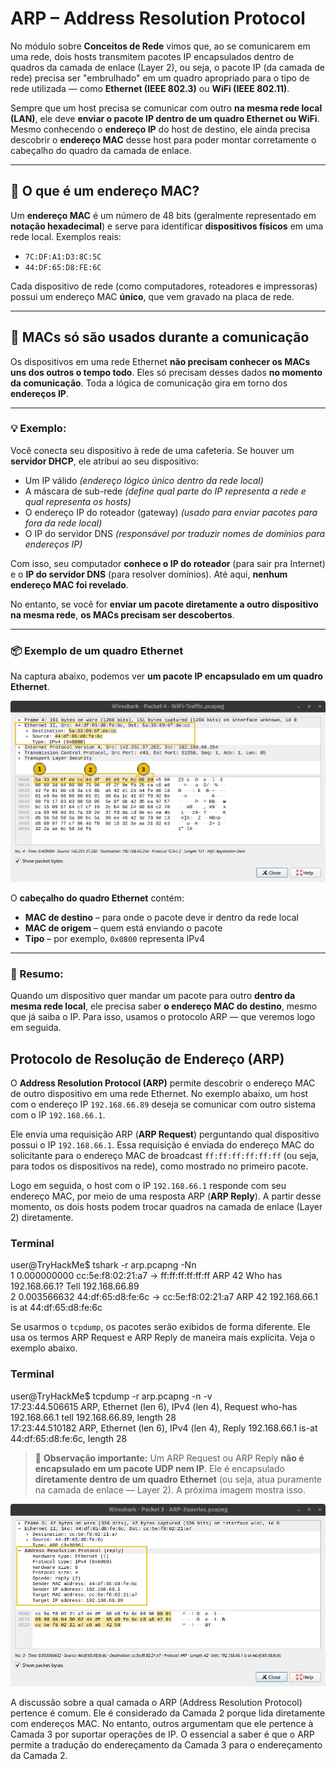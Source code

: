 # ARP – Address Resolution Protocol

No módulo sobre **Conceitos de Rede** vimos que, ao se comunicarem em uma rede, dois hosts transmitem pacotes IP encapsulados dentro de quadros da camada de enlace (Layer 2), ou seja, o pacote IP (da camada de rede) precisa ser "embrulhado" em um quadro apropriado para o tipo de rede utilizada — como **Ethernet (IEEE 802.3)** ou **WiFi (IEEE 802.11)**.

Sempre que um host precisa se comunicar com outro **na mesma rede local (LAN)**, ele deve **enviar o pacote IP dentro de um quadro Ethernet ou WiFi**. Mesmo conhecendo o **endereço IP** do host de destino, ele ainda precisa descobrir o **endereço MAC** desse host para poder montar corretamente o cabeçalho do quadro da camada de enlace.

---

## 📌 O que é um endereço MAC?

Um **endereço MAC** é um número de 48 bits (geralmente representado em **notação hexadecimal**) e serve para identificar **dispositivos físicos** em uma rede local. Exemplos reais:

* `7C:DF:A1:D3:8C:5C`
* `44:DF:65:D8:FE:6C`

Cada dispositivo de rede (como computadores, roteadores e impressoras) possui um endereço MAC **único**, que vem gravado na placa de rede.

---

## 🔁 MACs só são usados durante a comunicação

Os dispositivos em uma rede Ethernet **não precisam conhecer os MACs uns dos outros o tempo todo**. Eles só precisam desses dados **no momento da comunicação**. Toda a lógica de comunicação gira em torno dos **endereços IP**.

---

### 💡 Exemplo:

Você conecta seu dispositivo à rede de uma cafeteria. Se houver um **servidor DHCP**, ele atribui ao seu dispositivo:

* Um IP válido _(endereço lógico único dentro da rede local)_
* A máscara de sub-rede _(define qual parte do IP representa a rede e qual representa os hosts)_
* O endereço IP do roteador (gateway) _(usado para enviar pacotes para fora da rede local)_
* O IP do servidor DNS _(responsável por traduzir nomes de domínios para endereços IP)_

Com isso, seu computador **conhece o IP do roteador** (para sair pra Internet) e o **IP do servidor DNS** (para resolver domínios). Até aqui, **nenhum endereço MAC foi revelado**.

No entanto, se você for **enviar um pacote diretamente a outro dispositivo na mesma rede**, **os MACs precisam ser descobertos**.

---

### 📦 Exemplo de um quadro Ethernet

Na captura abaixo, podemos ver **um pacote IP encapsulado em um quadro Ethernet**.

![alt text](wireshark-traffic.png)

O **cabeçalho do quadro Ethernet** contém:

* **MAC de destino** – para onde o pacote deve ir dentro da rede local
* **MAC de origem** – quem está enviando o pacote
* **Tipo** – por exemplo, `0x0800` representa IPv4

---

### 🧠 Resumo:

Quando um dispositivo quer mandar um pacote para outro **dentro da mesma rede local**, ele precisa saber **o endereço MAC do destino**, mesmo que já saiba o IP. Para isso, usamos o protocolo ARP — que veremos logo em seguida.

## Protocolo de Resolução de Endereço (ARP)

O **Address Resolution Protocol (ARP)** permite descobrir o endereço MAC de outro dispositivo em uma rede Ethernet. No exemplo abaixo, um host com o endereço IP `192.168.66.89` deseja se comunicar com outro sistema com o IP `192.168.66.1`.

Ele envia uma requisição ARP (**ARP Request**) perguntando qual dispositivo possui o IP `192.168.66.1`. Essa requisição é enviada do endereço MAC do solicitante para o endereço MAC de broadcast `ff:ff:ff:ff:ff:ff` (ou seja, para todos os dispositivos na rede), como mostrado no primeiro pacote.

Logo em seguida, o host com o IP `192.168.66.1` responde com seu endereço MAC, por meio de uma resposta ARP (**ARP Reply**). A partir desse momento, os dois hosts podem trocar quadros na camada de enlace (Layer 2) diretamente.

### Terminal
user@TryHackMe$ tshark -r arp.pcapng -Nn <br>
1 0.000000000 cc:5e:f8:02:21:a7 → ff:ff:ff:ff:ff:ff ARP 42 Who has 192.168.66.1? Tell 192.168.66.89 <br>
2 0.003566632 44:df:65:d8:fe:6c → cc:5e:f8:02:21:a7 ARP 42 192.168.66.1 is at 44:df:65:d8:fe:6c <br>

Se usarmos o `tcpdump`, os pacotes serão exibidos de forma diferente. Ele usa os termos ARP Request e ARP Reply de maneira mais explícita. Veja o exemplo abaixo.

### Terminal
user@TryHackMe$ tcpdump -r arp.pcapng -n -v<br>
17:23:44.506615 ARP, Ethernet (len 6), IPv4 (len 4), Request who-has 192.168.66.1 tell 192.168.66.89, length 28 <br>
17:23:44.510182 ARP, Ethernet (len 6), IPv4 (len 4), Reply 192.168.66.1 is-at 44:df:65:d8:fe:6c, length 28<br>


> 🔎 **Observação importante:** Um ARP Request ou ARP Reply **não é encapsulado em um pacote UDP nem IP**. Ele é encapsulado **diretamente dentro de um quadro Ethernet** (ou seja, atua puramente na camada de enlace — Layer 2). A próxima imagem mostra isso.

![alt text](wireshark-traffic-2.png)

A discussão sobre a qual camada o ARP (Address Resolution Protocol) pertence é comum. Ele é considerado da Camada 2 porque lida diretamente com endereços MAC. No entanto, outros argumentam que ele pertence à Camada 3 por suportar operações de IP. O essencial a saber é que o ARP permite a tradução do endereçamento da Camada 3 para o endereçamento da Camada 2.

